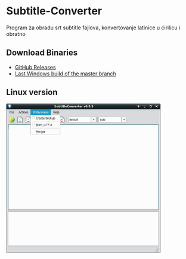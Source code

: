 # Subtitle-Converter

Program za obradu srt subtitle fajlova, konvertovanje latinice u ćirilicu i obratno

## Download Binaries

* [GitHub Releases](https://github.com/padovaSR/subtitle-converter/releases)
* [Last Windows build of the master branch](https://github.com/padovaSR/subtitle-converter/files/1822350/Subtitle.Converter-0.5.5.zip)

## Linux version

<img src="resources/screen1.png" width="414" height="399">
